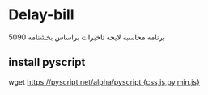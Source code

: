 # Delay-bill
برنامه محاسبه لایحه تاخیرات براساس بخشنامه 5090


## install pyscript
wget https://pyscript.net/alpha/pyscript.{css,js,py,min.js}